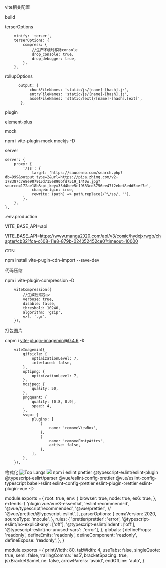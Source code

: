 vite相关配置

build

terserOptions

        minify: 'terser',
        terserOptions: {
            compress: {
                //生产环境时移除console
                drop_console: true,
                drop_debugger: true,
            },
        },

rollupOptions

          output: {
               chunkFileNames: 'static/js/[name]-[hash].js',
               entryFileNames: 'static/js/[name]-[hash].js',
               assetFileNames: 'static/[ext]/[name]-[hash].[ext]',
           },

plugin

element-plus

mock

npm i vite-plugin-mock mockjs  -D

server

    server: {
        proxy: {
            '/ss': {
                target: 'https://saucenao.com/search.php?db=999&output_type=2&url=https://pica.zhimg.com/v2-178387c7e8e907910d715e890bfd7519_1440w.jpg?source=172ae18b&api_key=33d4bee5c19583cd3756ee47f2ebef8edd5bef7e',
                changeOrigin: true,
                rewrite: (path) => path.replace(/^\/ss/, ''),
            },
        },
    },

.env.production

VITE_BASE_API=/api

VITE_BASE_API=https://www.manga2020.com/api/v3/comic/hydxjxrwgb/chapter/cb321fca-c608-11e8-879b-024352452ce0?timeout=10000

CDN

npm install vite-plugin-cdn-import --save-dev

代码压缩

npm i vite-plugin-compression -D

        viteCompression({
            //生成压缩包gz
            verbose: true,
            disable: false,
            threshold: 10240,
            algorithm: 'gzip',
            ext: '.gz',
        }),

打包图片

cnpm i vite-plugin-imagemin@0.4.6 -D

        viteImagemin({
            gifsicle: {
                optimizationLevel: 7,
                interlaced: false,
            },
            optipng: {
                optimizationLevel: 7,
            },
            mozjpeg: {
                quality: 50,
            },
            pngquant: {
                quality: [0.8, 0.9],
                speed: 4,
            },
            svgo: {
                plugins: [
                    {
                        name: 'removeViewBox',
                    },
                    {
                        name: 'removeEmptyAttrs',
                        active: false,
                    },
                ],
            },
        }),

格式化
![Top Langs](https://github-readme-stats.vercel.app/api/top-langs/?username=zhongfulin123&langs_count=6)
![](https://github-readme-stats.vercel.app/api/top-langs/?username=zhongfulin123&layout=compact&langs_count=6)
npm i eslint prettier @typescript-eslint/eslint-plugin  @typescript-eslint/parser @vue/eslint-config-prettier @vue/eslint-config-typescript  babel-eslint eslint-config-prettier  eslint-plugin-prettier eslint-plugin-vue -D

module.exports = {
    root: true,
    env: {
        browser: true,
        node: true,
        es6: true,
    },
    extends: [
        'plugin:vue/vue3-essential',
        'eslint:recommended',
        '@vue/typescript/recommended',
        '@vue/prettier',
        // '@vue/prettier/@typescript-eslint',
    ],
    parserOptions: {
        ecmaVersion: 2020,
        sourceType: 'module',
    },
    rules: {
        'prettier/prettier': 'error',
        '@typescript-eslint/no-explicit-any': ['off'],
        '@typescript-eslint/indent': ['off'],
        '@typescript-eslint/no-unused-vars': ['error'],
    },
    globals: {
        defineProps: 'readonly',
        defineEmits: 'readonly',
        defineComponent: 'readonly',
        defineExpose: 'readonly',
    },
}

module.exports = {
    printWidth: 80,
    tabWidth: 4,
    useTabs: false,
    singleQuote: true,
    semi: false,
    trailingComma: 'es5',
    bracketSpacing: true,
    jsxBracketSameLine: false,
    arrowParens: 'avoid',
    endOfLine: 'auto',
}
